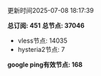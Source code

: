 更新时间2025-07-08 18:17:39

**总订阅: 451**
**总节点: 37046**
- vless节点: 14035
- hysteria2节点: 7

**google ping有效节点: 168**
